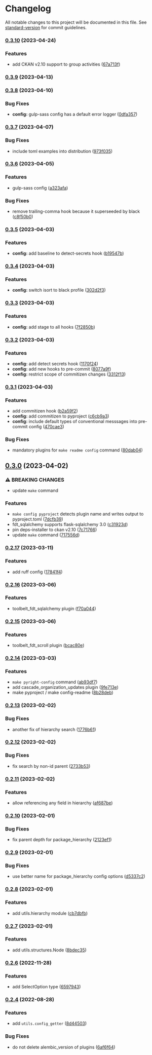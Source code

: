 # Changelog

All notable changes to this project will be documented in this file. See [standard-version](https://github.com/conventional-changelog/standard-version) for commit guidelines.

### [0.3.10](https://github.com/DataShades/ckanext-toolbelt/compare/v0.3.9...v0.3.10) (2023-04-24)


### Features

* add CKAN v2.10 support to group activities ([67a713f](https://github.com/DataShades/ckanext-toolbelt/commit/67a713f21b001b798e05ed03d952df9b18458ec2))

### [0.3.9](https://github.com/DataShades/ckanext-toolbelt/compare/v0.3.8...v0.3.9) (2023-04-13)

### [0.3.8](https://github.com/DataShades/ckanext-toolbelt/compare/v0.3.7...v0.3.8) (2023-04-10)


### Bug Fixes

* **config:** gulp-sass config has a default error logger ([0dfa357](https://github.com/DataShades/ckanext-toolbelt/commit/0dfa35728ae0723befea8f2c262f7e211868ab35))

### [0.3.7](https://github.com/DataShades/ckanext-toolbelt/compare/v0.3.6...v0.3.7) (2023-04-07)


### Bug Fixes

* include toml examples into distribution ([973f035](https://github.com/DataShades/ckanext-toolbelt/commit/973f035472c5347577e8a39d668fcabdb12206c0))

### [0.3.6](https://github.com/DataShades/ckanext-toolbelt/compare/v0.3.5...v0.3.6) (2023-04-05)


### Features

* gulp-sass config ([a323afa](https://github.com/DataShades/ckanext-toolbelt/commit/a323afa88d6f87757a420c547f7f243e95a89c1e))


### Bug Fixes

* remove trailing-comma hook because it superseeded by black ([c8f50b0](https://github.com/DataShades/ckanext-toolbelt/commit/c8f50b01d2d286dd0299326629a46186f26b55fd))

### [0.3.5](https://github.com/DataShades/ckanext-toolbelt/compare/v0.3.4...v0.3.5) (2023-04-03)


### Features

* **config:** add baseline to detect-secrets hook ([b19547b](https://github.com/DataShades/ckanext-toolbelt/commit/b19547b668c588021d8499bbb9d62a1860898b94))

### [0.3.4](https://github.com/DataShades/ckanext-toolbelt/compare/v0.3.3...v0.3.4) (2023-04-03)


### Features

* **config:** switch isort to black profile ([302d2f3](https://github.com/DataShades/ckanext-toolbelt/commit/302d2f3f94a3b9687c9c38c9e8884266dca6bf90))

### [0.3.3](https://github.com/DataShades/ckanext-toolbelt/compare/v0.3.2...v0.3.3) (2023-04-03)


### Features

* **config:** add stage to all hooks ([7f2850b](https://github.com/DataShades/ckanext-toolbelt/commit/7f2850ba0a4a262441353e00e20de46c47e19fa8))

### [0.3.2](https://github.com/DataShades/ckanext-toolbelt/compare/v0.3.1...v0.3.2) (2023-04-03)


### Features

* **config:** add detect secrets hook ([1170f24](https://github.com/DataShades/ckanext-toolbelt/commit/1170f24f5b38484659bc1e5a8a7220c8ddaccc15))
* **config:** add new hooks to pre-commit ([8077a9f](https://github.com/DataShades/ckanext-toolbelt/commit/8077a9f89290b00355a092422926d21a6af72b26))
* **config:** restrict scope of commitizen changes ([3312f13](https://github.com/DataShades/ckanext-toolbelt/commit/3312f1301a6113676a4607dd6d9f8adf4d6683ff))

### [0.3.1](https://github.com/DataShades/ckanext-toolbelt/compare/v0.3.0...v0.3.1) (2023-04-03)


### Features

* add commitizen hook ([b2a59f2](https://github.com/DataShades/ckanext-toolbelt/commit/b2a59f231e610ec755f694bf075341c1a289f5b6))
* **config:** add commitizen to pyproject ([c6cb9a3](https://github.com/DataShades/ckanext-toolbelt/commit/c6cb9a38af5321ebb469ae49a9047d938a459a42))
* **config:** include default types of conventional messsages into pre-commit config ([470cae3](https://github.com/DataShades/ckanext-toolbelt/commit/470cae34821a53912ae8a70dd47671a6b67e546f))


### Bug Fixes

* mandatory plugins for `make readme config` command ([80dab04](https://github.com/DataShades/ckanext-toolbelt/commit/80dab0470ed18edca042e24dc40e9013dff802ed))

## [0.3.0](https://github.com/DataShades/ckanext-toolbelt/compare/v0.2.17...v0.3.0) (2023-04-02)


### ⚠ BREAKING CHANGES

* update `make` command

### Features

* `make config pyproject` detects plugin name and writes output to pyproject.toml ([7dcfb39](https://github.com/DataShades/ckanext-toolbelt/commit/7dcfb39e127a76dbe1d16b4739eba7a7c8b6a905))
* fdt_sqlalchemy supports flask-sqlalchemy 3.0 ([c31923d](https://github.com/DataShades/ckanext-toolbelt/commit/c31923dcdb6fc6cb521dc66575dff73adfa1bfff))
* pin deps-installer to ckan v2.10 ([7c71766](https://github.com/DataShades/ckanext-toolbelt/commit/7c717669bab85e0d982bf3044e3fc68fab7f27b2))
* update `make` command ([717556d](https://github.com/DataShades/ckanext-toolbelt/commit/717556dcfabc0a859505b67c31a6e405dd7374bf))

### [0.2.17](https://github.com/DataShades/ckanext-toolbelt/compare/v0.2.16...v0.2.17) (2023-03-11)


### Features

* add ruff config ([17841f4](https://github.com/DataShades/ckanext-toolbelt/commit/17841f4ad3dc266b6291f20dd2487c11c5701910))

### [0.2.16](https://github.com/DataShades/ckanext-toolbelt/compare/v0.2.15...v0.2.16) (2023-03-06)


### Features

* toolbelt_fdt_sqlalchemy plugin ([f70a044](https://github.com/DataShades/ckanext-toolbelt/commit/f70a04488d81e537ba2a725c8f390110c99ad684))

### [0.2.15](https://github.com/DataShades/ckanext-toolbelt/compare/v0.2.14...v0.2.15) (2023-03-06)


### Features

* toolbelt_fdt_scroll plugin ([bcac80e](https://github.com/DataShades/ckanext-toolbelt/commit/bcac80eff34d98bcd4822492a820b5b41a43d9a7))

### [0.2.14](https://github.com/DataShades/ckanext-toolbelt/compare/v0.2.13...v0.2.14) (2023-03-03)


### Features

* `make pyright-config` command ([ab93df7](https://github.com/DataShades/ckanext-toolbelt/commit/ab93df746ac0b64d0cb58c57d8f5b88c74681139))
* add cascade_organization_updates plugin ([9fe713e](https://github.com/DataShades/ckanext-toolbelt/commit/9fe713ef6030c3e7be83ea11f21f30e644b1ba66))
* make pyproject / make config-readme ([8b28deb](https://github.com/DataShades/ckanext-toolbelt/commit/8b28deb11a173f6049bdf61ab34943974e9b47c3))

### [0.2.13](https://github.com/DataShades/ckanext-toolbelt/compare/v0.2.12...v0.2.13) (2023-02-02)


### Bug Fixes

* another fix of hierarchy search ([1776b61](https://github.com/DataShades/ckanext-toolbelt/commit/1776b615b2f1c018e9de1fee4a3bcd6d57e8bdd8))

### [0.2.12](https://github.com/DataShades/ckanext-toolbelt/compare/v0.2.11...v0.2.12) (2023-02-02)


### Bug Fixes

* fix search by non-id parent ([2733b53](https://github.com/DataShades/ckanext-toolbelt/commit/2733b53c1e6fa2799e47fde500c5fdc673b38118))

### [0.2.11](https://github.com/DataShades/ckanext-toolbelt/compare/v0.2.10...v0.2.11) (2023-02-02)


### Features

* allow referencing any field in hierarchy ([af687be](https://github.com/DataShades/ckanext-toolbelt/commit/af687be783345a1a8bcb8d80f0fe6b6557bb57e1))

### [0.2.10](https://github.com/DataShades/ckanext-toolbelt/compare/v0.2.9...v0.2.10) (2023-02-01)


### Bug Fixes

* fix parent depth for package_hierarchy ([2123ef1](https://github.com/DataShades/ckanext-toolbelt/commit/2123ef1d3a027d829bfd1c9cd20570720c7103d8))

### [0.2.9](https://github.com/DataShades/ckanext-toolbelt/compare/v0.2.8...v0.2.9) (2023-02-01)


### Bug Fixes

* use better name for package_hierarchy config options ([d5337c2](https://github.com/DataShades/ckanext-toolbelt/commit/d5337c2f7c4a1f572be50e3ef9c6a87098377e3f))

### [0.2.8](https://github.com/DataShades/ckanext-toolbelt/compare/v0.2.7...v0.2.8) (2023-02-01)


### Features

* add utils.hierarchy module ([cb7dbfb](https://github.com/DataShades/ckanext-toolbelt/commit/cb7dbfb75a38a3102ebc02c58bcc544376e7301d))

### [0.2.7](https://github.com/DataShades/ckanext-toolbelt/compare/v0.2.6...v0.2.7) (2023-02-01)


### Features

* add utils.structures.Node ([8bdec35](https://github.com/DataShades/ckanext-toolbelt/commit/8bdec3505e3684f16992a779ce61d59f54e51cee))

### [0.2.6](https://github.com/DataShades/ckanext-toolbelt/compare/v0.2.5...v0.2.6) (2022-11-28)


### Features

* add SelectOption type ([6597943](https://github.com/DataShades/ckanext-toolbelt/commit/65979436f241e65f0409e6eb5627bc8de23b8343))

### [0.2.4](https://github.com/DataShades/ckanext-toolbelt/compare/v0.2.3...v0.2.4) (2022-08-28)


### Features

* add `utils.config_getter` ([8d44503](https://github.com/DataShades/ckanext-toolbelt/commit/8d44503915e49c0f116ea582145e908d57e76be2))


### Bug Fixes

* do not delete alembic_version of plugins ([6af6f64](https://github.com/DataShades/ckanext-toolbelt/commit/6af6f64ed8f08df7c7aecab402d55f6d502b4649))
